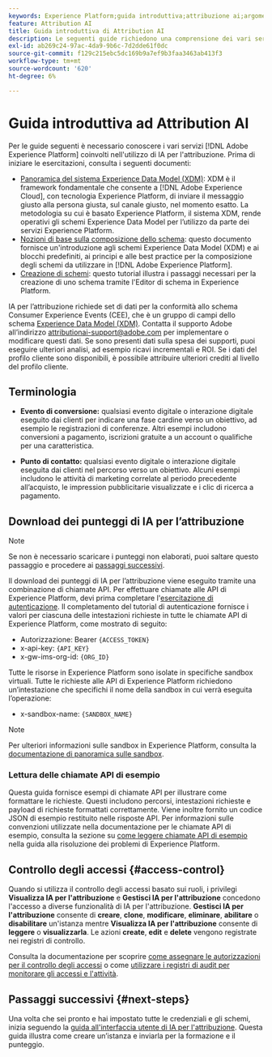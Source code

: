 ```yaml
---
keywords: Experience Platform;guida introduttiva;attribuzione ai;argomenti più comuni
feature: Attribution AI
title: Guida introduttiva di Attribution AI
description: Le seguenti guide richiedono una comprensione dei vari servizi Adobe Experience Platform coinvolti nell’utilizzo di IA per l’attribuzione. Prima di iniziare le esercitazioni, consulta i seguenti documenti.
exl-id: ab269c24-97ac-4da9-9b6c-7d2dde61f0dc
source-git-commit: f129c215ebc5dc169b9a7ef9b3faa3463ab413f3
workflow-type: tm+mt
source-wordcount: '620'
ht-degree: 6%

---
```


# Guida introduttiva ad Attribution AI

Per le guide seguenti è necessario conoscere i vari servizi [!DNL Adobe Experience Platform] coinvolti nell&#39;utilizzo di IA per l&#39;attribuzione. Prima di iniziare le esercitazioni, consulta i seguenti documenti:

- [Panoramica del sistema Experience Data Model (XDM)](../../xdm/home.md): XDM è il framework fondamentale che consente a [!DNL Adobe Experience Cloud], con tecnologia Experience Platform, di inviare il messaggio giusto alla persona giusta, sul canale giusto, nel momento esatto. La metodologia su cui è basato Experience Platform, il sistema XDM, rende operativi gli schemi Experience Data Model per l’utilizzo da parte dei servizi Experience Platform.
- [Nozioni di base sulla composizione dello schema](../../xdm/schema/composition.md): questo documento fornisce un&#39;introduzione agli schemi Experience Data Model (XDM) e ai blocchi predefiniti, ai principi e alle best practice per la composizione degli schemi da utilizzare in [!DNL Adobe Experience Platform].
- [Creazione di schemi](../../xdm/tutorials/create-schema-ui.md): questo tutorial illustra i passaggi necessari per la creazione di uno schema tramite l&#39;Editor di schema in Experience Platform.

IA per l’attribuzione richiede set di dati per la conformità allo schema Consumer Experience Events (CEE), che è un gruppo di campi dello schema [Experience Data Model (XDM)](../../xdm/home.md). Contatta il supporto Adobe all’indirizzo attributionai-support@adobe.com per implementare o modificare questi dati. Se sono presenti dati sulla spesa dei supporti, puoi eseguire ulteriori analisi, ad esempio ricavi incrementali e ROI. Se i dati del profilo cliente sono disponibili, è possibile attribuire ulteriori crediti al livello del profilo cliente.

## Terminologia

- **Evento di conversione:** qualsiasi evento digitale o interazione digitale eseguito dai clienti per indicare una fase cardine verso un obiettivo, ad esempio le registrazioni di conferenze. Altri esempi includono conversioni a pagamento, iscrizioni gratuite a un account o qualifiche per una caratteristica.

- **Punto di contatto:** qualsiasi evento digitale o interazione digitale eseguita dai clienti nel percorso verso un obiettivo. Alcuni esempi includono le attività di marketing correlate al periodo precedente all’acquisto, le impression pubblicitarie visualizzate e i clic di ricerca a pagamento.

## Download dei punteggi di IA per l’attribuzione

>[!NOTE]
>
>Se non è necessario scaricare i punteggi non elaborati, puoi saltare questo passaggio e procedere ai [passaggi successivi](#next-steps).

Il download dei punteggi di IA per l’attribuzione viene eseguito tramite una combinazione di chiamate API. Per effettuare chiamate alle API di Experience Platform, devi prima completare l&#39;[esercitazione di autenticazione](https://www.adobe.com/go/platform-api-authentication-en). Il completamento del tutorial di autenticazione fornisce i valori per ciascuna delle intestazioni richieste in tutte le chiamate API di Experience Platform, come mostrato di seguito:

- Autorizzazione: Bearer `{ACCESS_TOKEN}`
- x-api-key: `{API_KEY}`
- x-gw-ims-org-id: `{ORG_ID}`

Tutte le risorse in Experience Platform sono isolate in specifiche sandbox virtuali. Tutte le richieste alle API di Experience Platform richiedono un’intestazione che specifichi il nome della sandbox in cui verrà eseguita l’operazione:

- x-sandbox-name: `{SANDBOX_NAME}`

>[!NOTE]
>
>Per ulteriori informazioni sulle sandbox in Experience Platform, consulta la [documentazione di panoramica sulle sandbox](../../sandboxes/home.md).

### Lettura delle chiamate API di esempio

Questa guida fornisce esempi di chiamate API per illustrare come formattare le richieste. Questi includono percorsi, intestazioni richieste e payload di richieste formattati correttamente. Viene inoltre fornito un codice JSON di esempio restituito nelle risposte API. Per informazioni sulle convenzioni utilizzate nella documentazione per le chiamate API di esempio, consulta la sezione su [come leggere chiamate API di esempio](../../landing/troubleshooting.md) nella guida alla risoluzione dei problemi di Experience Platform.

## Controllo degli accessi {#access-control}

Quando si utilizza il controllo degli accessi basato sui ruoli, i privilegi **Visualizza IA per l&#39;attribuzione** e **Gestisci IA per l&#39;attribuzione** concedono l&#39;accesso a diverse funzionalità di IA per l&#39;attribuzione. **Gestisci IA per l&#39;attribuzione** consente di **creare**, **clone**, **modificare**, **eliminare**, **abilitare** o **disabilitare** un&#39;istanza mentre **Visualizza IA per l&#39;attribuzione** consente di **leggere** o **visualizzarla**. Le azioni **create**, **edit** e **delete** vengono registrate nei registri di controllo.

Consulta la documentazione per scoprire [come assegnare le autorizzazioni per il controllo degli accessi](../../../help/access-control/home.md) o come [utilizzare i registri di audit per monitorare gli accessi e l&#39;attività](../../../help/landing/governance-privacy-security/audit-logs/overview.md).

## Passaggi successivi {#next-steps}

Una volta che sei pronto e hai impostato tutte le credenziali e gli schemi, inizia seguendo la [guida all&#39;interfaccia utente di IA per l&#39;attribuzione](./user-guide.md). Questa guida illustra come creare un’istanza e inviarla per la formazione e il punteggio.
